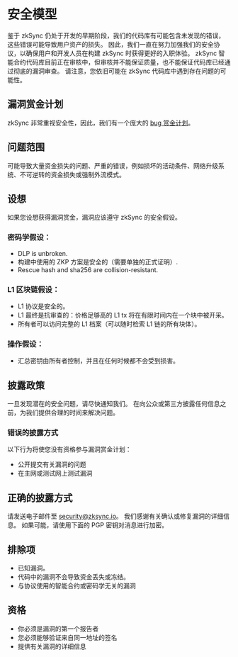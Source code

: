 # 安全模型

鉴于 zkSync 仍处于开发的早期阶段，我们的代码库有可能包含未发现的错误，这些错误可能导致用户资产的损失。 因此，我们一直在努力加强我们的安全协议，以确保用户和开发人员在构建 zkSync 时获得更好的入职体验。
zkSync 智能合约代码库目前正在审核中，但审核并不能保证质量，也不能保证代码库已经通过彻底的漏洞审查。 请注意，您依旧可能在 zkSync 代码库中遇到存在问题的可能性。

## 漏洞赏金计划

zkSync 非常重视安全性，因此，我们有一个庞大的 [bug 赏金计划](https://immunefi.com/bounty/zksync/)。

## 问题范围

可能导致大量资金损失的问题、严重的错误，例如损坏的活动条件、网络升级系统、不可逆转的资金损失或强制外流模式。

## 设想

如果您设想获得漏洞赏金，漏洞应该遵守 zkSync 的安全假设。

### 密码学假设：

- DLP is unbroken.
- 构建中使用的 ZKP 方案是安全的（需要单独的正式证明）.
- Rescue hash and sha256 are collision-resistant.

### L1 区块链假设：

- L1 协议是安全的。
- L1 最终是抗审查的：价格足够高的 L1 tx 将在有限时间内在一个块中被开采。
- 所有者可以访问完整的 L1 档案（可以随时检索 L1 链的所有块体）。

### 操作假设：

- 汇总密钥由所有者控制，并且在任何时候都不会受到损害。

## 披露政策

一旦发现潜在的安全问题，请尽快通知我们。
在向公众或第三方披露任何信息之前，为我们提供合理的时间来解决问题。

### 错误的披露方式

以下行为将使您没有资格参与漏洞赏金计划：

- 公开提交有关漏洞的问题
- 在主网或测试网上测试漏洞

## 正确的披露方式

请发送电子邮件至 security@zksync.io。 我们感谢有关确认或修复漏洞的详细信息。 如果可能，请使用下面的 PGP 密钥对消息进行加密。

## 排除项

- 已知漏洞。
- 代码中的漏洞不会导致资金丢失或冻结。
- 与协议使用的智能合约或密码学无关的漏洞

## 资格

- 你必须是漏洞的第一个报告者
- 您必须能够验证来自同一地址的签名
- 提供有关漏洞的详细信息
